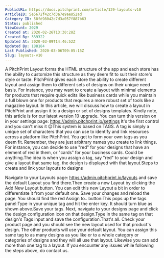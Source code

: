 ```yaml
---
PublicURL: https://docs.pitchprint.com/article/129-layouts-v10
ArticleID: 5e5672f42c7d3a7e9ae852ad
Category ID: 58fd98042c7d3a057f887b63
Status: published
ViewCount: 2029
Created at: 2020-02-26T13:30:28Z
Created By: 339322
Updated At: 2020-03-09T14:46:52Z
Updated By: 188184
Last Published: 2020-03-06T09:05:15Z
Slug: layouts-v10
---
```


A PitchPrint Layout forms the HTML structure of the app and each store has the ability to customize this structure as they deem fit to suit their store's style or taste. 
PitchPrint gives each store the ability to create different layout and assign them to different sets of designs on their unique need basis. For instance, you may want to create a layout with minimal elements for products that require quick edits like business cards while you maintain a full blown one for products that requires a more robust set of tools like a magazine layout.
In this article, we will discuss how to create a layout in PitchPrint and assign it to a design or set of designs templates.
Kindly note, this article is for our latest version 10 upgrade. You can turn this version on in your settings page: https://admin.pitchprint.io/settings It's the first control and you can't miss it 😉This system is based on TAGS. A tag is simply a unique set of characters that you can use to identify and link resources across a platform like PitchPrint. You get to form your own tags as you deem fit. Remember, they are just arbitrary names you create to link things. For instance, you can decide to use "red" for your designs that have an element of red in them, or "cards" for your business cards. Could be anything.The idea is when you assign a tag, say "red" to your design and give a layout that same tag, the design is displayed with that layout.Steps to create and link your layouts to designs

Navigate to your Layouts page: https://admin.pitchprint.io/layouts and save the default Layout you find there.Then create a new Layout by clicking the Add New Layout button.
You can edit this new Layout a bit in order to differentiate it from your default one. Save your changes and reload the page.
You should find the red Assign to.. button:This pops up the tags panel:Type in your unique tag and hit the enter key. It should turn blue as shown above.Save your tags.
Next, navigate to your designs page and click the design configuration icon on that design.Type in the same tag on that design's Tags input and save the configuration.That's all. Check your product page and you should see the new layout used for that product's design. The other products will use your default layout. You can assign this same tag to as many designs as you like or to a whole category or categories of designs and they will all use that layout. Likewise you can add more than one tag to a layout.
 If you encounter any issues while following the steps above, do contact us.